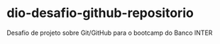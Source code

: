 # dio-desafio-github-repositorio
Desafio de projeto sobre Git/GitHub para o bootcamp do Banco INTER
